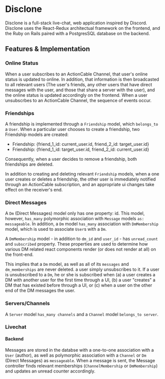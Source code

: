 # Disclone

Disclone is a full-stack live-chat, web application inspired by Discord. Disclone uses the React-Redux architectual framework on the frontend, and the Ruby on Rails paired with a PostgresSQL database on the backend.

## Features & Implementation

### Online Status

When a user subscribes to an ActionCable Channel, that user's online status is updated to online. In addition, that information is then broadcasted to all relevant users (The user's friends, any other users that have direct messages with the user, and those that share a server with the user), and the online status is updated accordingly on the frontend. When a user unsubscrbes to an ActionCable Channel, the sequence of events occur.

### Friendships

A friendship is implemented through a `Friendship` model, which `belongs_to` a `User`. When a particular user chooses to create a friendship, two Friendship models are created:

* Friendship: {friend_1_id: current_user.id, friend_2_id: target_user.id}
* Friendship: {friend_1_id: target_user.id, friend_2_id: current_user.id}

Consequently, when a user decides to remove a friendship, both friendships are deleted.

In addition to creating and deleting relevant `Friendship` models, when a one user creates or deletes a friendship, the other user is immediately notified through an ActionCable subscription, and an appropriate ui changes take effect on the receiver's end. 

### Direct Messages

A `Dm` (Direct Messages) model only has one property: id. This model, however, `has_many` polymorphic association with `Message` models `as: messageable`. In addition, a `Dm` model `has_many` association with `DmMembership` model, which is used to associate `User`s with a `Dm`.

A `DmMembership` model - in addition to `dm_id` and `user_id` - has `unread_count` and `subscribed` property. These properties are used to determine how various DM related react components render (or does not render at all) on the front-end.

This implies that a `Dm` model, as well as all of its `messages` and `dm_memberships` are never deleted. a user simply unsubscribes to it. If a user is unsubscribed to a `Dm`, he or she is subscribed when (a) a user creates a DM with another user for the first time through a UI, (b) a user "creates" a DM that has existed before through a UI, or (c) when a user on the other end of the DM messages the user.

### Servers/Channels

A `Server` model `has_many channels` and a `Channel` model `belongs_to server`.

### Livechat

#### Backend

Messages are stored in the databse with a one-to-one association with a `User` (author), as well as polymorphic association with a `Channel` or `Dm` (Direct Messages) as `messageable`. When a message is sent, the Message controller finds relevant memberships (`ChannelMembership` or `DmMembership`) and updates an unread counter accordingly.



